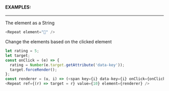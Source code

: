 #### EXAMPLES:

---

The element as a String
```js
<Repeat element="🍕" />
```

Change the elements based on the clicked element
```js
let rating = 5;
let target;
const onClick = (e) => {
  rating = Number(e.target.getAttribute('data-key'));
  target.forceRender();
};
const renderer = (u, i) => (<span key={i} data-key={i} onClick={onClick}>{i <= rating ? "❤️" : "🖤"}</span>);
<Repeat ref={(r) => target = r} value={10} element={renderer} />
```